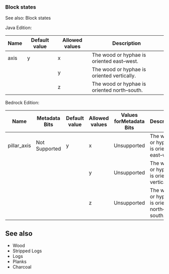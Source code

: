 ### Block states
See also: Block states

Java Edition:

| Name | Default value | Allowed values | Description                                 |
|------|---------------|----------------|---------------------------------------------|
| axis | y             | x              | The wood or hyphae is oriented east–west.   |
|      |               | y              | The wood or hyphae is oriented vertically.  |
|      |               | z              | The wood or hyphae is oriented north–south. |

Bedrock Edition:

| Name        | Metadata Bits | Default value | Allowed values | Values forMetadata Bits | Description                                 |
|-------------|---------------|---------------|----------------|-------------------------|---------------------------------------------|
| pillar_axis | Not Supported | y             | x              | Unsupported             | The wood or hyphae is oriented east–west.   |
|             |               |               | y              | Unsupported             | The wood or hyphae is oriented vertically.  |
|             |               |               | z              | Unsupported             | The wood or hyphae is oriented north–south. |



## See also
- Wood
- Stripped Logs
- Logs
- Planks
- Charcoal


